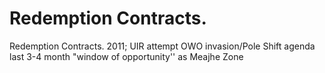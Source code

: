 # Redemption Contracts.

Redemption Contracts.
2011; UIR attempt OWO invasion/Pole Shift agenda last 3-4 month "window of opportunity'' as Meajhe Zone